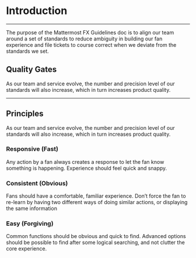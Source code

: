 # Introduction
___

The purpose of the Mattermost FX Guidelines doc is to align our team around a set of standards to reduce ambiguity in building our fan experience and file tickets to course correct when we deviate from the standards we set.

## Quality Gates

As our team and service evolve, the number and precision level of our standards will also increase, which in turn increases product quality.

___

## Principles

As our team and service evolve, the number and precision level of our standards will also increase, which in turn increases product quality.

### Responsive (Fast)
Any action by a fan always creates a response to let the fan know something is happening. Experience should feel quick and snappy.

### Consistent (Obvious)
Fans should have a comfortable, familiar experience. Don’t force the fan to re-learn by having two different ways of doing similar actions, or displaying the same information

### Easy (Forgiving)
Common functions should be obvious and quick to find. Advanced options should be possible to find after some logical searching, and not clutter the core experience.